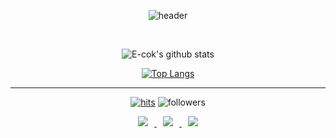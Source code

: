 <div align = "center">

![header](https://capsule-render.vercel.app/api?type=waving&color=auto&height=300&section=header&text=E-cok&fontSize=90&fontalign=80)

<br>
<div align=center>

![E-cok's github stats](https://github-readme-stats.vercel.app/api?username=E-cok&show_icons=true&theme=dark) 

[![Top Langs](https://github-readme-stats.vercel.app/api/top-langs/?username=ohbyul&layout=compact&theme=dracula)](https://github.com/metleeha)

<hr>

[![hits](https://hits.seeyoufarm.com/api/count/incr/badge.svg?url=https%3A%2F%2Fgithub.com%2FE-cok&count_bg=%237A7A7A&title_bg=%23FFADCC&icon=reverbnation.svg&icon_color=%23FF0000&title=hits&edge_flat=false)](https://hits.seeyoufarm.com)
![followers](https://img.shields.io/github/followers/E-cok?style=social)


<a href="https://E-cok.github.io/">
    <img 
        src="http://img.shields.io/badge/-Tech%20Blog-655ced?style=flat&logo=github&link=https://E-cok.github.io/"
        style="height : auto; margin-left : 10px; margin-right : 10px;"/>
</a> <a href="https://instagram.com/gaaaa_._._">
    <img 
        src="http://img.shields.io/badge/-Instagram-black?style=flat&logo=Instagram&link=https://instagram.com/gaaaa_._._/"
        style="height : auto; margin-left : 10px; margin-right : 10px;"/>
</a> <a href="mailto:e-book@kakao.com">
    <img 
        src="https://img.shields.io/badge/Email-d14836?style=flat-square&logo=KakaoTalk&logoColor=white&link=mailto:e-book@kakao.com"
        style="height : auto; margin-left : 10px; margin-right : 10px;"/>
</a>

</div>
